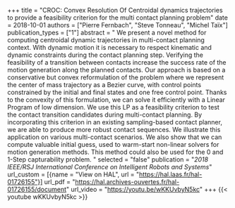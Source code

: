 +++
title = "CROC: Convex Resolution Of Centroidal dynamics trajectories to provide a feasibility criterion for the multi contact planning problem"
date = 2018-10-01
authors = ["Pierre Fernbach", "Steve Tonneau", "Michel Taïx"]
publication_types = ["1"]
abstract = " We present a novel method for computing centroidal dynamic trajectories in multi-contact planning context. With dynamic motion it is necessary to respect kinematic and dynamic constraints during the contact planning step. Verifying the feasibility of a transition between contacts increase the success rate of the motion generation along the planned contacts. Our approach is based on a conservative but convex reformulation of the problem where we represent the center of mass trajectory as a Bezier curve, with control points constrained by the initial and final states and one free control point. Thanks to the convexity of this formulation, we can solve it efficiently with a Linear Program of low dimension. We use this LP as a feasibility criterion to test the contact transition candidates during multi-contact planning. By incorporating this criterion in an existing sampling-based contact planner, we are able to produce more robust contact sequences. We illustrate this application on various multi-contact scenarios. We also show that we can compute valuable initial guess, used to warm-start non-linear solvers for motion generation methods. This method could also be used for the 0 and 1-Step capturability problem. "
selected = "false"
publication = "*2018 IEEE/RSJ International Conference on Intelligent Robots and Systems*"
url_custom = [{name = "View on HAL", url = "https://hal.laas.fr/hal-01726155"}]
url_pdf = "https://hal.archives-ouvertes.fr/hal-01726155/document"
url_video = "https://youtu.be/wKKUvbyN5kc"
+++
{{< youtube wKKUvbyN5kc >}}

